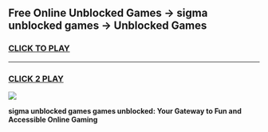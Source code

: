 
## Free Online Unblocked Games → sigma unblocked games → Unblocked Games
<h3>
<a href="https://premium.freeplayer.one?title=sigma_unblocked_games&ref=21F">CLICK TO PLAY</a></h3>
<hr>

<h3>
<a href="https://premium.freeplayer.one?title=sigma_unblocked_games&ref=21F">CLICK 2 PLAY</a>
  
</h3>

<a href="https://premium.freeplayer.one?title=sigma_unblocked_games&ref=21F/"><img src="https://clearcache.store/games.png"></a>


**sigma unblocked games games unblocked: Your Gateway to Fun and Accessible Online Gaming**
